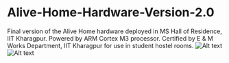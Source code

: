 # Alive-Home-Hardware-Version-2.0
Final version of the Alive Home hardware deployed in MS Hall of Residence, IIT Kharagpur. Powered by ARM Cortex M3 processor. Certified by E &amp; M Works Department, IIT Kharagpur for use in student hostel rooms. 
![Alt text](WhatsApp%20Image%202017-06-29%20at%207.57.40%20AM.jpeg?raw=true "Product View 1")
![Alt text](WhatsApp%20Image%202017-06-29%20at%2012.32.50%20AM.jpeg?raw=true "Product View 2")
